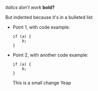 *italics don't work*
**bold?**

But indented because it's in a bulleted list

* Point 1, with code example:

    ```
    if (a) {
        b;
    }
    ```

* Point 2, with another code example:

  ```
  if (a) {
      b;
  }
  ```

  This is a small change
  Yeap
